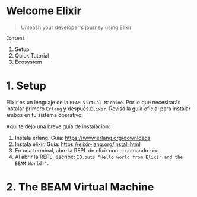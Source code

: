 # Welcome Elixir

> Unleash your developer's journey using Elixir

`Content`
1. Setup
2. Quick Tutorial
3. Ecosystem

# 1. Setup 

Elixir es un lenguaje de la `BEAM Virtual Machine`. Por lo que necesitarás instalar primero `Erlang` y después `Elixir`. Revisa la guía oficial para instalar ambos en tu sistema operativo: 

Aquí te dejo una breve guía de instalación:

1. Instala erlang. Guía: https://www.erlang.org/downloads
2. Instala elixir. Guía: https://elixir-lang.org/install.html
3. En una terminal, abre la REPL de elixir con el comando `iex`.
4. Al abrir la REPL, escribe: `IO.puts "Hello world from Elixir and the BEAM World!"`.

# 2. The BEAM Virtual Machine



